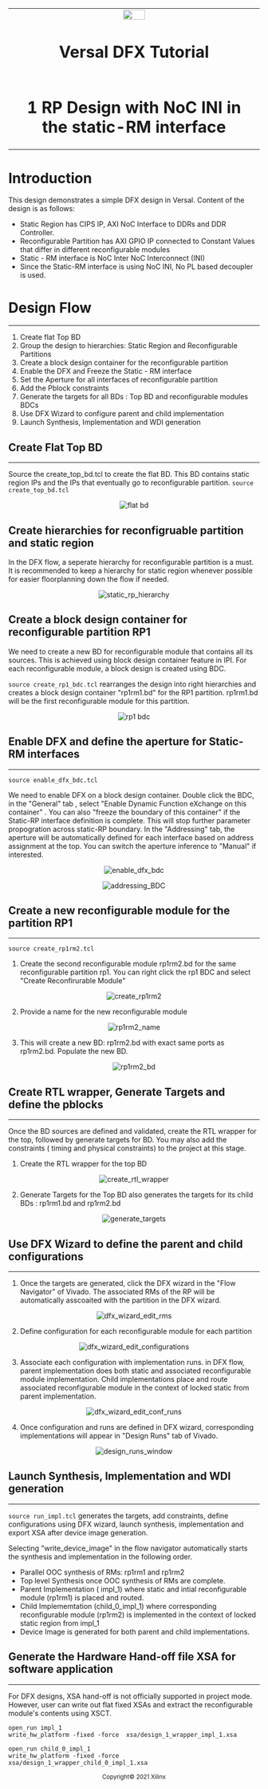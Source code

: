 ﻿<table>
 <tr>
   <td align="center"><img src="https://www.xilinx.com/content/dam/xilinx/imgs/press/media-kits/corporate/xilinx-logo.png" width="30%"/><h1>Versal DFX Tutorial</h1>
   </td>
 </tr>
 <tr>
 <td align="center"><h1>1 RP Design with NoC INI in the static-RM interface</h1>
 </td>
 </tr>
</table>

# Introduction

This  design demonstrates a simple DFX design in Versal. Content of the design is as follows:
- Static Region has CIPS IP, AXI NoC Interface to DDRs and DDR Controller.
- Reconfigurable Partition has AXI GPIO IP connected to Constant Values that differ in different reconfigurable modules
- Static - RM interface is NoC Inter NoC Interconnect (INI)
- Since the Static-RM interface is using NoC INI, No PL based decoupler is  used.

# Design Flow
---
1. Create flat Top BD
2. Group the design to hierarchies: Static Region and Reconfigurable Partitions
3. Create a block design container for the reconfigurable partition
4. Enable the DFX and Freeze the Static - RM interface
5. Set the Aperture for all interfaces of reconfigurable partition
6. Add the Pblock constraints
7. Generate the targets for all BDs : Top BD and reconfigurable modules BDCs
8. Use DFX Wizard to configure parent and child implementation
9. Launch Synthesis, Implementation and WDI generation

## Create Flat Top BD
---
Source the create_top_bd.tcl to create the flat BD. This BD contains static region IPs and the IPs that eventually go to reconfigurable partition.
`source create_top_bd.tcl`

<p align="center">
  <img src="./images/flat_bd.png?raw=true" alt="flat bd"/>
</p>

## Create hierarchies for reconfigruable partition and static region
In the DFX flow, a seperate hierarchy for reconfigurable partition is a must. It is recommended to keep a hierarchy for static region whenever possible for easier floorplanning down the flow if needed.

<p align="center">
  <img src="./images/static_rp_hierarchies.png?raw=true" alt="static_rp_hierarchy"/>
</p>

## Create a block design container for reconfigurable partition RP1
We need to create a new BD for reconfigurable module that contains all its sources. This is achieved using block design container feature in IPI. For each reconfigurable module, a block design is created using BDC.

`source create_rp1_bdc.tcl` rearranges the design into right hierarchies and creates a block design container "rp1rm1.bd" for the RP1 partition. rp1rm1.bd will be the first reconfigurable module for this partition.

<p align="center">
  <img src="./images/rp1_bdc.png?raw=true" alt="rp1 bdc"/>
</p>

## Enable DFX and define the aperture for Static-RM interfaces
---
`source enable_dfx_bdc.tcl`

We need to enable DFX on a block design container. Double click the BDC, in the "General" tab , select "Enable Dynamic Function eXchange on this container" . You can also "freeze the boundary of this container" if the Static-RP interface definition is complete. This will stop  further parameter propogration across static-RP boundary.
In the "Addressing" tab, the aperture will be automatically defined for each interface based on  address assignment at the top. You can switch the aperture inference to "Manual" if interested.


<p align="center">
  <img src="./images/enable_DFX_BDC.png?raw=true" alt="enable_dfx_bdc"/>
</p>

<p align="center">
  <img src="./images/addressing_BDC_DFX.png?raw=true" alt="addressing_BDC"/>
</p>

## Create a new reconfigurable module for the partition RP1
---

`source create_rp1rm2.tcl`

1. Create the second reconfigurable module rp1rm2.bd for the same reconfigurable partition rp1. You can right click the rp1 BDC and select "Create Reconfirurable Module"

<p align="center">
  <img src="./images/create_rp1rm2.png?raw=true" alt="create_rp1rm2"/>
</p>

2. Provide a name for the new reconfigurable module

<p align="center">
  <img src="./images/rp1rm2_name.png?raw=true" alt="rp1rm2_name"/>
</p>

3. This will create a new BD: rp1rm2.bd with exact same ports as rp1rm2.bd. Populate the new BD.

<p align="center">
  <img src="./images/rp1rm2_bd.png?raw=true" alt="rp1rm2_bd"/>
</p>

## Create RTL wrapper, Generate Targets and define the pblocks
---

Once the BD sources are defined and validated, create the RTL wrapper for the top, followed by generate targets for BD. You may also add the constraints ( timing and physical constraints) to the project at this stage.

1. Create the RTL wrapper for the top BD

<p align="center">
  <img src="./images/create_rtl_wrapper.png?raw=true" alt="create_rtl_wrapper"/>
</p>

2. Generate Targets for the Top BD also generates the targets for its child BDs : rp1rm1.bd and rp1rm2.bd

<p align="center">
  <img src="./images/generate_targets.png?raw=true" alt="generate_targets"/>
</p>

## Use DFX Wizard to define the parent and child configurations
---

1. Once the targets are generated, click the DFX wizard in the "Flow Navigator" of Vivado. The associated RMs of the RP will be automatically asscoaited with the partition in the DFX wizard.


<p align="center">
  <img src="./images/dfx_wizard_edit_rms.png?raw=true" alt="dfx_wizard_edit_rms"/>
</p>

2. Define configuration for each reconfigurable module for each partition


<p align="center">
  <img src="./images/dfx_wizard_edit_configurations.png?raw=true" alt="dfx_wizard_edit_configurations"/>
</p>

3. Associate each configuration with implementation runs. in DFX flow, parent implementation does both static and associated reconfigurable module implementation. Child implementations place and route associated reconfigurable module in the context of locked static from parent implementation.

<p align="center">
  <img src="./images/dfx_wizard_edit_conf_runs.png?raw=true" alt="dfx_wizard_edit_conf_runs"/>
</p>

4. Once configuration and runs are defined in DFX wizard, corresponding implementations will appear in "Design Runs" tab of Vivado.

<p align="center">
  <img src="./images/design_runs_window.png?raw=true" alt="design_runs_window"/>
</p>

## Launch Synthesis, Implementation and WDI generation
---
`source run_impl.tcl` generates the targets, add constraints, define configurations using DFX wizard, launch synthesis, implementation and export XSA after device image generation.

Selecting "write_device_image" in the flow navigator automatically starts the synthesis and implementation in the following order.

- Parallel OOC synthesis of RMs: rp1rm1 and rp1rm2
- Top level Synthesis once OOC synthesis of RMs are complete.
- Parent Implementation ( impl_1) where static and intial reconfigurable module (rp1rm1) is placed and routed.
- Child Implememtation (child_0_impl_1) where corresponding reconfigurable module (rp1rm2) is implemented in the context of locked static region from impl_1
- Device Image is generated for both parent and child implementations.

## Generate the Hardware Hand-off file XSA for software application
---

For DFX designs, XSA hand-off is not officially supported in project mode. However, user can write out flat fixed XSAs and extract the reconfigurable module's contents using XSCT.

```
open_run impl_1
write_hw_platform -fixed -force  xsa/design_1_wrapper_impl_1.xsa

open_run child_0_impl_1
write_hw_platform -fixed -force  xsa/design_1_wrapper_child_0_impl_1.xsa
```
<p align="center"><sup>Copyright&copy; 2021 Xilinx</sup></p>
